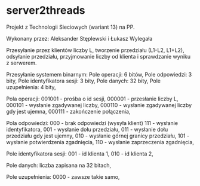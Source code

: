 # server2threads
Projekt z Technologii Sieciowych (wariant 13) na PP.

Wykonany przez:
Aleksander Stęplewski i Łukasz Wylegała

Przesyłanie przez klientów liczby L, tworzenie przedziału (L1-L2, L1+L2), odsyłanie przedziału, przyjmowanie liczby od klienta i sprawdzanie wyniku z serwerem.

Przesyłanie systemem binarnym:
    Pole operacji: 6 bitów,
    Pole odpowiedzi: 3 bity,
    Pole identyfikatora sesji: 3 bity,
    Pole danych: 32 bity,
    Pole uzupełnienia: 4 bity,
    
Pola operacji:
    001001 - prośba o id sesji,
    000001 - przesłanie liczby L,
    000101 - wysłanie zgadywanej liczby,
    000110 - wysłanie zgadywanej liczby gdy jest ujemna,
    000111 - zakończenie połączenia,
    
Pola odpowiedzi:
    000 - brak odpowiedzi (wysyła klient)
    111 - wysłanie identyfikatora,
    001 - wysłanie dołu przedziału,
    011 - wysłanie dołu przedziału gdy jest ujemny,
    010 - wysłanie górnej granicy przedziału,
    101 - wysłanie potwierdzenia zgadnięcia,
    110 - wysłanie zaprzeczenia zgadnięcia,
    
Pole identyfikatora sesji:
    001 - id klienta 1,
    010 - id klienta 2,
    
Pole danych:
    liczba zapisana na 32 bitach,
    
Pole uzupełnienia:
    0000 - zawsze takie samo,



